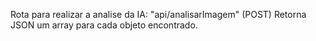 Rota para realizar a analise da IA: "api/analisarImagem" (POST) Retorna JSON um array para cada objeto encontrado.
